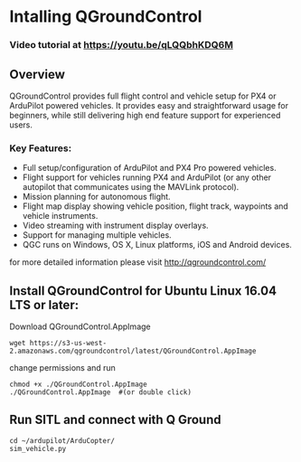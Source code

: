 # Intalling QGroundControl 

### Video tutorial at https://youtu.be/qLQQbhKDQ6M

## Overview 

QGroundControl provides full flight control and vehicle setup for PX4 or ArduPilot powered vehicles. It provides easy and straightforward usage for beginners, while still delivering high end feature support for experienced users.

### Key Features:

- Full setup/configuration of ArduPilot and PX4 Pro powered vehicles.
- Flight support for vehicles running PX4 and ArduPilot (or any other autopilot that communicates using the MAVLink protocol).
- Mission planning for autonomous flight.
- Flight map display showing vehicle position, flight track, waypoints and vehicle instruments.
- Video streaming with instrument display overlays.
- Support for managing multiple vehicles.
- QGC runs on Windows, OS X, Linux platforms, iOS and Android devices.

for more detailed information please visit http://qgroundcontrol.com/

## Install QGroundControl for Ubuntu Linux 16.04 LTS or later:

Download QGroundControl.AppImage 
```
wget https://s3-us-west-2.amazonaws.com/qgroundcontrol/latest/QGroundControl.AppImage
```
change permissions and run 
```
chmod +x ./QGroundControl.AppImage 
./QGroundControl.AppImage  #(or double click)
```

## Run SITL and connect with Q Ground

```
cd ~/ardupilot/ArduCopter/
sim_vehicle.py
```

